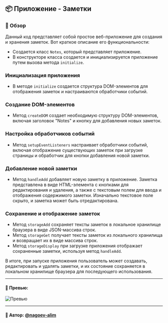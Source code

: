 ## 📦 Приложение - Заметки

### 🚀 Обзор
Данный код представляет собой простое веб-приложение для создания и хранения заметок. Вот краткое описание его функциональности:

- Создается класс `Notes`, который представляет приложение.
- В конструкторе класса создается и инициализируется приложение путем вызова метода `initialize`.

### Инициализация приложения

- В методе `initialize` создается структура DOM-элементов для отображения заметок и настраиваются обработчики событий.

### Создание DOM-элементов

- Метод `createDOM` создает необходимую структуру DOM-элементов, включая заголовок "Notes" и кнопку для добавления новых заметок.

### Настройка обработчиков событий

- Метод `setupEventListeners` настраивает обработчики событий, включая отображение существующих заметок при загрузке страницы и обработчик для кнопки добавления новой заметки.

### Добавление новой заметки

- Метод `handleAdd` добавляет новую заметку в приложение. Заметка представлена в виде HTML-элемента с кнопками для редактирования и удаления, а также с текстовым полем для ввода и отображения содержимого заметки. Изначально текстовое поле скрыто, и заметка может быть отредактирована.

### Сохранение и отображение заметок

- Метод `storageAdd` сохраняет тексты заметок в локальное хранилище браузера в виде JSON-массива строк.
- Метод `storageGet` получает тексты заметок из локального хранилища и возвращает их в виде массива строк.
- Метод `storageDisplay` при загрузке приложения отображает сохраненные заметки, используя метод `handleAdd`.

В итоге, при запуске приложения пользователь может создавать, редактировать и удалять заметки, и их состояние сохраняется в локальном хранилище браузера для последующего использования.

---

#### 🌄 Превью:

![Превью](https://lh3.googleusercontent.com/drive-viewer/AITFw-wRmxnhF67CdDaDf2koUzKnQ1T1YBUPWPsywdGtfE2P3Y4GD9G_P39LLYKWcSbqEs3w9x-RACXmN0ndWb1-Z2XMrz7b=s1600)


-----

#### 🙌 Автор: [@nagoev-alim](https://github.com/nagoev-alim)

